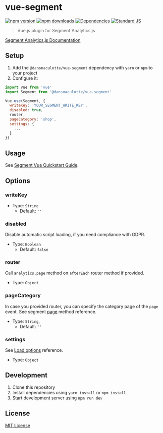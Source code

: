 # vue-segment

[![npm version][npm-version-src]][npm-version-href]
[![npm downloads][npm-downloads-src]][npm-downloads-href]
[![Dependencies][david-dm-src]][david-dm-href]
[![Standard JS][standard-js-src]][standard-js-href]

> Vue.js plugin for Segment Analytics.js

[Segment Analytics.js Documentation](https://segment.com/docs/sources/website/analytics.js/)

## Setup

1. Add the `@dansmaculotte/vue-segment` dependency with `yarn` or `npm` to your project
2. Configure it:

```js
import Vue from 'vue'
import Segment from '@dansmaculotte/vue-segment'

Vue.use(Segment, {
  writeKey: 'YOUR_SEGMENT_WRITE_KEY',
  disabled: true,
  router,
  pageCategory: 'shop',
  settings: {
    ...
  }
})
```

## Usage

See [Segment Vue Quickstart Guide](https://github.com/segmentio/analytics-vue#how-to-get-started).

## Options

### writeKey

- Type: `String`
  - Default: `''`

### disabled

Disable automatic script loading, if you need compliance with GDPR.

- Type: `Boolean`
  - Default: `false`

### router

Call `analytics.page` method on `afterEach` router method if provided.

- Type: `Object`

### pageCategory

In case you provided router, you can specify the category page of the `page` event. See segment [page](https://segment.com/docs/sources/website/analytics.js/#page) method reference.

- Type: `String`,
  - Default: `''`

### settings

See [Load options](https://segment.com/docs/sources/website/analytics.js/#load-options) reference.

- Type: `Object`

## Development

1. Clone this repository
2. Install dependencies using `yarn install` or `npm install`
3. Start development server using `npm run dev`

## License

[MIT License](./LICENSE.md)

<!-- Badges -->

[npm-downloads-src]: https://img.shields.io/npm/dt/@dansmaculotte/vue-segment.svg?style=flat-square
[npm-downloads-href]: https://npmjs.com/package/@dansmaculotte/vue-segment

[npm-version-src]: https://img.shields.io/npm/v/@dansmaculotte/vue-segment/latest.svg?style=flat-square
[npm-version-href]: https://npmjs.com/package/@dansmaculotte/vue-segment

[david-dm-src]: https://david-dm.org/dansmaculotte/vue-segment/status.svg?style=flat-square
[david-dm-href]: https://david-dm.org/dansmaculotte/vue-segment

[standard-js-src]: https://img.shields.io/badge/code_style-standard-brightgreen.svg?style=flat-square
[standard-js-href]: https://standardjs.com
